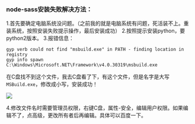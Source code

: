 ### node-sass安装失败解决方法：

1.首先要确定电脑系统没问题。（之前我的就是电脑系统有问题，死活装不上。重装系统，按照安装失败提示操作，最后安装成功）
2.按照提示安装python，要python2版本。
3.报错信息：

```
gyp verb could not find "msbuild.exe" in PATH - finding location in registry
gyp info spawn C:\Windows\Microsoft.NET\Framework\v4.0.30319\msbuild.exe
```

在C盘找不到这个文件，我去C盘看了下，有这个文件，但是名字是大写`MSBuild.exe`，修改成小写，安装成功！

![](C:\Users\arron\Pictures\810FCB13-0F72-4465-88E0-CD3021D8F432.png)

4.修改文件名时需要管理员权限，右键C盘，属性-安全，编辑用户权限。如果编辑不了，点高级，更改所有者后再编辑。具体可以百度一下。
